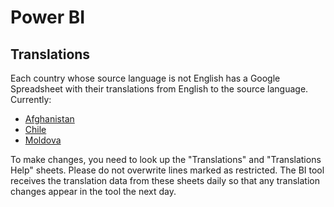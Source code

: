 # Power BI

## Translations

Each country whose source language is not English has a Google Spreadsheet with their translations from English to the source language. Currently:

- [Afghanistan](https://docs.google.com/spreadsheets/d/14-rdPF8t6zz3Dwf6aX5Lsw84v8pjWh8g5S9ykvJHYA4/edit?usp=sharing)
- [Chile](https://docs.google.com/spreadsheets/d/1hpIYuT44x67Q-D2c6DnE_2QPefNcKEsKtubI0LZ9fEU/edit?usp=sharing)
- [Moldova](https://docs.google.com/spreadsheets/d/1KchpTh0l24Ho793ekWiCmFyo5miIc9HjLosgdWSGxRU/edit?usp=sharing)

To make changes, you need to look up the "Translations" and "Translations Help" sheets. Please do not overwrite lines marked as restricted.
The BI tool receives the translation data from these sheets daily so that any translation changes appear in the tool the next day.
